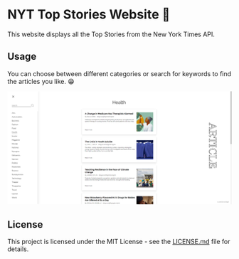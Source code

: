 # NYT Top Stories Website :newspaper:	

This website displays all the Top Stories from the New York Times API.

## Usage

You can choose between different categories or search for keywords to find the articles you like. :grin:

![alt text](https://github.com/JohannesSchwegler/NYT-API/blob/master/images/NYT_API.PNG)



## License

This project is licensed under the MIT License - see the [LICENSE.md](LICENSE.md) file for details.
